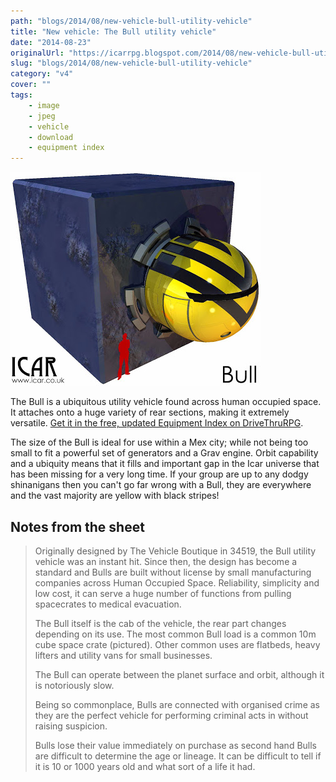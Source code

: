 ```yaml
---
path: "blogs/2014/08/new-vehicle-bull-utility-vehicle"
title: "New vehicle: The Bull utility vehicle"
date: "2014-08-23"
originalUrl: "https://icarrpg.blogspot.com/2014/08/new-vehicle-bull-utility-vehicle.html"
slug: "blogs/2014/08/new-vehicle-bull-utility-vehicle"
category: "v4"
cover: ""
tags:
    - image
    - jpeg
    - vehicle
    - download
    - equipment index
---
```

![The Bull, a bullet shaped utility vehicle in yellow with black chevrons.](./images/vehicle-bull.jpg)

The Bull is a ubiquitous utility vehicle found across human occupied space. It attaches onto a huge variety of rear sections, making it extremely versatile. [Get it in the free, updated Equipment Index on DriveThruRPG](http://rpg.drivethrustuff.com/product/133598/Icar-Equipment-Index).  

The size of the Bull is ideal for use within a Mex city; while not being too small to fit a powerful set of generators and a Grav engine. Orbit capability and a ubiquity means that it fills and important gap in the Icar universe that has been missing for a very long time. If your group are up to any dodgy shinanigans then you can't go far wrong with a Bull, they are everywhere and the vast majority are yellow with black stripes!   

## Notes from the sheet

> Originally designed by The Vehicle Boutique in 34519, the Bull utility vehicle was an instant hit. Since then, the design has become a standard and Bulls are built without license by small manufacturing companies across Human Occupied Space. Reliability, simplicity and low cost, it can serve a huge number of functions from pulling spacecrates to medical evacuation.
> 
> The Bull itself is the cab of the vehicle, the rear part changes depending on its use. The most common Bull load is a common 10m cube space crate (pictured). Other common uses are flatbeds, heavy lifters and utility vans for small businesses.
> 
> The Bull can operate between the planet surface and orbit, although it is notoriously slow.
> 
> Being so commonplace, Bulls are connected with organised crime as they are the perfect vehicle for performing criminal acts in without raising suspicion.
> 
> Bulls lose their value immediately on purchase as second hand Bulls are difficult to determine the age or lineage. It can be difficult to tell if it is 10 or 1000 years old and what sort of a life it had.